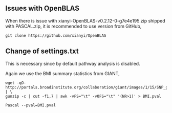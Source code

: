 ## Issues with OpenBLAS

When there is issue with xianyi-OpenBLAS-v0.2.12-0-g7e4e195.zip shipped with PASCAL.zip, it is recommended to use version from GitHub,
```{bash}
git clone https://github.com/xianyi/OpenBLAS
```

## Change of settings.txt

This is necessary since by default pathway analysis is disabled.

Again we use the BMI summary statistics from GIANT,
```{bash}
wget -qO- http://portals.broadinstitute.org/collaboration/giant/images/1/15/SNP_gwas_mc_merge_nogc.tbl.uniq.gz | \
gunzip -c | cut -f1,7 | awk -vFS="\t" -vOFS="\t" '(NR>1)' > BMI.pval

Pascal --pval=BMI.pval

```
